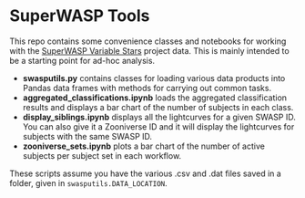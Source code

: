 # SuperWASP Tools

This repo contains some convenience classes and notebooks for working with the [SuperWASP Variable Stars](https://www.zooniverse.org/projects/ajnorton/superwasp-variable-stars) project data. This is mainly intended to be a starting point for ad-hoc analysis.

* __swasputils.py__ contains classes for loading various data products into Pandas data frames with methods for carrying out common tasks.
* __aggregated_classifications.ipynb__ loads the aggregated classification results and displays a bar chart of the number of subjects in each class.
* __display_siblings.ipynb__ displays all the lightcurves for a given SWASP ID. You can also give it a Zooniverse ID and it will display the lightcurves for subjects with the same SWASP ID.
* __zooniverse_sets.ipynb__ plots a bar chart of the number of active subjects per subject set in each workflow.

These scripts assume you have the various .csv and .dat files saved in a folder, given in `swasputils.DATA_LOCATION`.